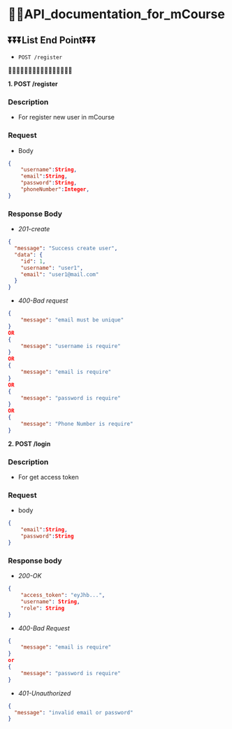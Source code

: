 # 👨‍🎓API_documentation_for_mCourse

## ⏬⏬⏬List End Point⏬⏬⏬

- `POST /register`

🔽🔽🔽🔽🔽🔽🔽🔽🔽🔽🔽🔽🔽🔽🔽🔽

<b>1. POST /register</b>

### Description

- For register new user in mCourse

### Request

- Body

```json
{
    "username":String,
    "email":String,
    "password":String,
    "phoneNumber":Integer,
}
```

### Response Body

- _201-create_

```json
{
  "message": "Success create user",
  "data": {
    "id": 1,
    "username": "user1",
    "email": "user1@mail.com"
  }
}
```

- _400-Bad request_

```json
{
    "message": "email must be unique"
}
OR
{
    "message": "username is require"
}
OR
{
    "message": "email is require"
}
OR
{
    "message": "password is require"
}
OR
{
    "message": "Phone Number is require"
}
```

<b> 2. POST /login </b>

### Description

- For get access token

### Request

- body

```json
{
    "email":String,
    "password":String
}
```

### Response body

- _200-OK_

```json
{
    "access_token": "eyJhb...",
    "username": String,
    "role": String
}
```

- _400-Bad Request_

```json
{
    "message": "email is require"
}
or
{
    "message": "password is require"
}
```

- _401-Unauthorized_

```json
{
  "message": "invalid email or password"
}
```
